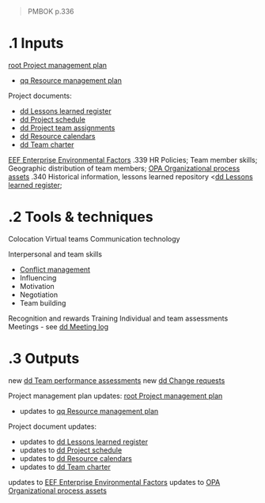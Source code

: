 > PMBOK p.336
# .1 Inputs

[root Project management plan](../Project%20Management%20Plans/root%20Project%20management%20plan.md)
* [qq Resource management plan](../Project%20Management%20Plans/qq%20Resource%20management%20plan.md)

Project documents:
* [dd Lessons learned register](../Project%20Documents/dd%20Lessons%20learned%20register.md)
* [dd Project schedule](../Project%20Documents/dd%20Project%20schedule.md)
* [dd Project team assignments](../Project%20Documents/dd%20Project%20team%20assignments.md)
* [dd Resource calendars](../Project%20Documents/dd%20Resource%20calendars.md)
* [dd Team charter](../Project%20Documents/dd%20Team%20charter.md)

[EEF Enterprise Environmental Factors](../EEF%20Enterprise%20Environmental%20Factors.md) .339 HR Policies; Team member skills; Geographic distribution of team members;
[OPA Organizational process assets](../OPA%20Organizational%20process%20assets.md) .340 Historical information, lessons learned repository <[dd Lessons learned register](../Project%20Documents/dd%20Lessons%20learned%20register.md);

# .2 Tools & techniques
Colocation
Virtual teams
Communication technology

Interpersonal and team skills
* [Conflict management](../Tools%20and%20techniques/Conflict%20management.md)
* Influencing
* Motivation
* Negotiation
* Team building

Recognition and rewards
Training
Individual and team assessments
Meetings - see [dd Meeting log](../Project%20Documents/dd%20Meeting%20log.md)

# .3 Outputs
new [dd Team performance assessments](../0meta_lost_and_found/Procurement%20documentation.md)
new [dd Change requests](../Project%20Documents/dd%20Change%20requests.md)

Project management plan updates: [root Project management plan](../Project%20Management%20Plans/root%20Project%20management%20plan.md)
* updates to [qq Resource management plan](../Project%20Management%20Plans/qq%20Resource%20management%20plan.md)

Project document updates:
* updates to [dd Lessons learned register](../Project%20Documents/dd%20Lessons%20learned%20register.md)
* updates to [dd Project schedule](../Project%20Documents/dd%20Project%20schedule.md)
* updates to [dd Resource calendars](../Project%20Documents/dd%20Resource%20calendars.md)
* updates to [dd Team charter](../Project%20Documents/dd%20Team%20charter.md)

updates to [EEF Enterprise Environmental Factors](../EEF%20Enterprise%20Environmental%20Factors.md) 
updates to [OPA Organizational process assets](../OPA%20Organizational%20process%20assets.md) 